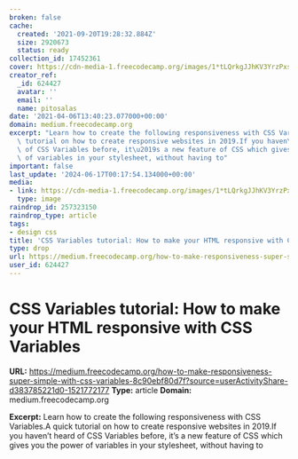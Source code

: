 ```yaml
---
broken: false
cache:
  created: '2021-09-20T19:28:32.884Z'
  size: 2920673
  status: ready
collection_id: 17452361
cover: https://cdn-media-1.freecodecamp.org/images/1*tLQrkgJJhKV3YrzPxsVVFA.png
creator_ref:
  _id: 624427
  avatar: ''
  email: ''
  name: pitosalas
date: '2021-04-06T13:40:23.077000+00:00'
domain: medium.freecodecamp.org
excerpt: "Learn how to create the following responsiveness with CSS Variables.A quick\
  \ tutorial on how to create responsive websites in 2019.If you haven\u2019t heard\
  \ of CSS Variables before, it\u2019s a new feature of CSS which gives you the power\
  \ of variables in your stylesheet, without having to"
important: false
last_update: '2024-06-17T00:17:54.134000+00:00'
media:
- link: https://cdn-media-1.freecodecamp.org/images/1*tLQrkgJJhKV3YrzPxsVVFA.png
  type: image
raindrop_id: 257323150
raindrop_type: article
tags:
- design css
title: 'CSS Variables tutorial: How to make your HTML responsive with CSS Variables'
type: drop
url: https://medium.freecodecamp.org/how-to-make-responsiveness-super-simple-with-css-variables-8c90ebf80d7f?source=userActivityShare-d383785221d0-1521772177
user_id: 624427
---
```


# CSS Variables tutorial: How to make your HTML responsive with CSS Variables

**URL:** https://medium.freecodecamp.org/how-to-make-responsiveness-super-simple-with-css-variables-8c90ebf80d7f?source=userActivityShare-d383785221d0-1521772177
**Type:** article
**Domain:** medium.freecodecamp.org

**Excerpt:** Learn how to create the following responsiveness with CSS Variables.A quick tutorial on how to create responsive websites in 2019.If you haven’t heard of CSS Variables before, it’s a new feature of CSS which gives you the power of variables in your stylesheet, without having to
